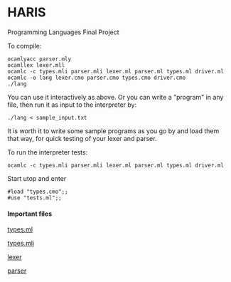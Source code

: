 # HARIS
Programming Languages Final Project

To compile:

```terminal
ocamlyacc parser.mly
ocamllex lexer.mll
ocamlc -c types.mli parser.mli lexer.ml parser.ml types.ml driver.ml
ocamlc -o lang lexer.cmo parser.cmo types.cmo driver.cmo
./lang
``` 

You can use it interactively as above. Or you can write a "program" in any file, then run it as input to the interpreter by:

`./lang < sample_input.txt`

It is worth it to write some sample programs as you go by and load them that way, for quick testing of your lexer and parser.


To run the interpreter tests:

`ocamlc -c types.mli parser.mli lexer.ml parser.ml types.ml driver.ml`

Start utop and enter
```utop 
#load "types.cmo";;
#use "tests.ml";;
```

#### Important files 

[types.ml](https://github.com/gitslaton/HARIS/blob/master/types.ml)

[types.mli](https://github.com/gitslaton/HARIS/blob/master/types.mli)

[lexer](https://github.com/gitslaton/HARIS/blob/master/lexer.mll)

[parser](https://github.com/gitslaton/HARIS/blob/master/parser.mly)
